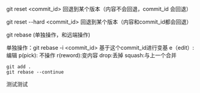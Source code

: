 <!--
 * @Descripttion: 
 * @version: 
 * @Author: anxk
 * @Date: 2020-11-24 18:26:03
 * @LastEditors: sueRimn
 * @LastEditTime: 2020-11-24 18:42:14
-->
git reset <commit_id> 回退到某个版本（内容不会回退，commit_id 会回退）

git reset --hard <commit_id> 回退到某个版本（内容和commit_id都会回退）

git rebase (单独操作，和远端操作)

单独操作：git rebase -i <commit_id>  基于这个commit_id进行变基
    e（edit）: 编辑
    p(pick): 不操作
    r(reword):变内容
    drop:丢掉
    squash:与上一个合并
    
    git add .
    git rebase --continue

测试测试
    

